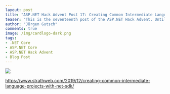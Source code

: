 ```yaml
---
layout: post
title: "ASP.NET Hack Advent Post 17: Creating Common Intermediate Language projects with .NET SDK"
teaser: "This is the seventeenth post of the ASP.NET Hack Advent. Until December 24th I'm going to post a link to a good community resource per day and a few lines about it."
author: "Jürgen Gutsch"
comments: true
image: /img/cardlogo-dark.png
tags: 
- .NET Core
- ASP.NET Core
- ASP.NET Hack Advent
- Blog Post
---
```


![]({{site.baseurl}}/img/advent/advent.jpg)

https://www.strathweb.com/2019/12/creating-common-intermediate-language-projects-with-net-sdk/

